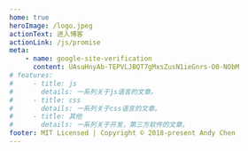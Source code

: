 ```yaml
---
home: true
heroImage: /logo.jpeg
actionText: 进入博客
actionLink: /js/promise
meta:
    - name: google-site-verification
      content: UAsuHnyAb-TEPVLJBQT7gMxsZusN1ieGnrs-O0-NObM
# features:
#     - title: js
#       details: 一系列关于js语言的文章。
#     - title: css
#       details: 一系列关于css语言的文章。
#     - title: 其他
#       details: 一系列关于开发，第三方软件的文章。
footer: MIT Licensed | Copyright © 2018-present Andy Chen
---
```

